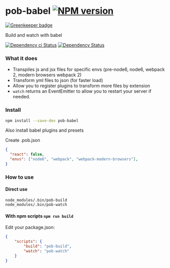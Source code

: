 # pob-babel [![NPM version][npm-image]][npm-url]

[![Greenkeeper badge](https://badges.greenkeeper.io/christophehurpeau/pob-babel.svg)](https://greenkeeper.io/)

Build and watch with babel

[![Dependency ci Status][dependencyci-image]][dependencyci-url]
[![Dependency Status][daviddm-image]][daviddm-url]

### What it does

- Transpiles js and jsx files for specific envs (pre-node6, node6, webpack 2, modern browsers webpack 2)
- Transform yml files to json (for faster load)
- Allow you to register plugins to transform more files by extension
- `watch` returns an EventEmitter to allow you to restart your server if needed.

### Install

```sh
npm install --save-dev pob-babel
```

Also install babel plugins and presets

Create .pob.json

```json
{
  "react": false,
  "envs": ["node6", "webpack", "webpack-modern-browsers"],
}
```

### How to use

#### Direct use

```
node_modules/.bin/pob-build
node_modules/.bin/pob-watch
```

#### With npm scripts `npm run build`

Edit your package.json:

```json
{
    "scripts": {
        "build": "pob-build",
        "watch": "pob-watch"
    }
}
```

[npm-image]: https://img.shields.io/npm/v/pob-babel.svg?style=flat-square
[npm-url]: https://npmjs.org/package/pob-babel
[daviddm-image]: https://david-dm.org/christophehurpeau/pob-babel.svg?style=flat-square
[daviddm-url]: https://david-dm.org/christophehurpeau/pob-babel
[dependencyci-image]: https://dependencyci.com/github/christophehurpeau/pob-babel/badge?style=flat-square
[dependencyci-url]: https://dependencyci.com/github/christophehurpeau/pob-babel
